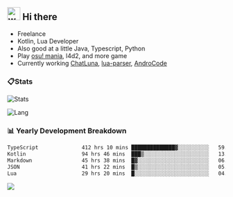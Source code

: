 ## <img alt="wave" src="https://raw.githubusercontent.com/MartinHeinz/MartinHeinz/master/wave.gif" width="30px"> Hi there

- Freelance
- Kotlin, Lua Developer
- Also good at a little Java, Typescript, Python
- Play [osu! mania](https://osu.ppy.sh/users/29808669), l4d2, and more game
- Currently working [ChatLuna](https://github.com/ChatLunaLab), [lua-parser](https://github.com/dingyi222666/lua-parser), [AndroCode](https://github.com/dingyi222666/AndroCode)

### 📋Stats

![Stats](https://github-readme-stats.vercel.app/api?username=dingyi222666&show_icons=true&icon_color=47A69E&title_color=47A69E&count_private=true)    

![Lang](https://github-readme-stats.vercel.app/api/top-langs/?username=dingyi222666&layout=compact&title_color=47A69E&hide=html,css,c,c%2B%2B)   

### 📊 Yearly Development Breakdown

<!--START_SECTION:waka-->

```txt
TypeScript              412 hrs 10 mins ██████████████▓░░░░░░░░░░   59.14 %
Kotlin                  94 hrs 46 mins  ███▒░░░░░░░░░░░░░░░░░░░░░   13.60 %
Markdown                45 hrs 38 mins  █▓░░░░░░░░░░░░░░░░░░░░░░░   06.55 %
JSON                    41 hrs 22 mins  █▒░░░░░░░░░░░░░░░░░░░░░░░   05.94 %
Lua                     29 hrs 20 mins  █░░░░░░░░░░░░░░░░░░░░░░░░   04.21 %
```

<!--END_SECTION:waka-->

![](https://komarev.com/ghpvc/?username=dingyi222666)
